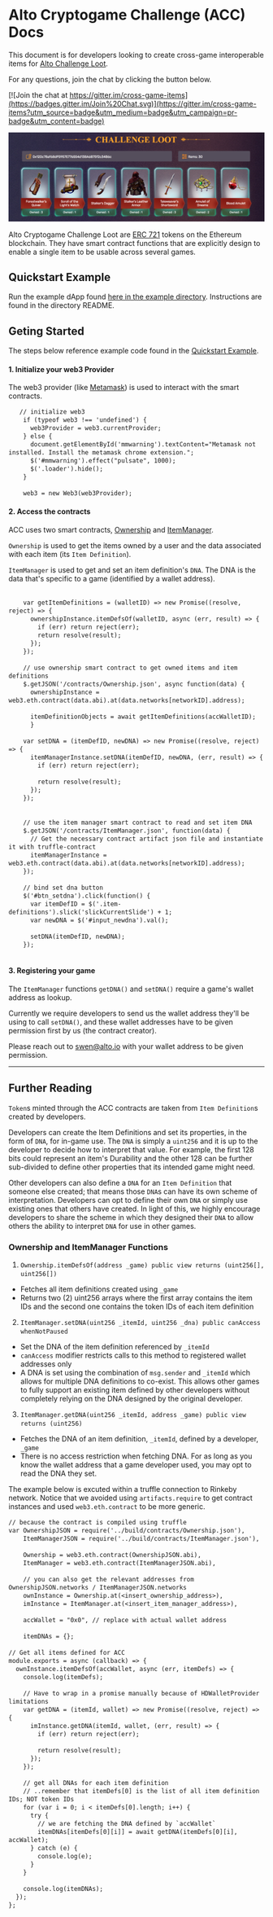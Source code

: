 # Alto Cryptogame Challenge (ACC) Docs

This document is for developers looking to create cross-game interoperable items for [Alto Challenge Loot](https://loot.alto.io). 

For any questions, join the chat by clicking the button below.

[![Join the chat at https://gitter.im/cross-game-items](https://badges.gitter.im/Join%20Chat.svg)](https://gitter.im/cross-game-items?utm_source=badge&utm_medium=badge&utm_campaign=pr-badge&utm_content=badge)

![header](images/showcase.png)

Alto Cryptogame Challenge Loot are [ERC 721](http://erc721.org/) tokens on the Ethereum blockchain. They have smart contract functions that are explicitly design to enable a single item to be usable across several games.

## Quickstart Example

Run the example dApp found [here in the example directory](example). Instructions are found in the directory README.


## Geting Started

The steps below reference example code found in the [Quickstart Example](example).

#### 1. Initialize your web3 Provider

The web3 provider (like [Metamask](https://metamask.io/)) is used to interact with the smart contracts.

```
   // initialize web3
    if (typeof web3 !== 'undefined') {
      web3Provider = web3.currentProvider;
    } else {
      document.getElementById('mmwarning').textContent="Metamask not installed. Install the metamask chrome extension.";
      $('#mmwarning').effect("pulsate", 1000);
      $('.loader').hide();
    }

    web3 = new Web3(web3Provider);
```

#### 2. Access the contracts

ACC uses two smart contracts, [Ownership](example/contracts/Ownership.json) and [ItemManager](example/contracts/ItemManager.json).

`Ownership` is used to get the items owned by a user and the data associated with each item (its `Item Definition`).

`ItemManager` is used to get and set an item definition's `DNA`. The DNA is the data that's specific to a game (identified by a wallet address).


````

    var getItemDefinitions = (walletID) => new Promise((resolve, reject) => {
      ownershipInstance.itemDefsOf(walletID, async (err, result) => {
        if (err) return reject(err);
        return resolve(result);
      });
    });

    // use ownership smart contract to get owned items and item definitions
    $.getJSON('/contracts/Ownership.json', async function(data) {
      ownershipInstance = web3.eth.contract(data.abi).at(data.networks[networkID].address);

      itemDefinitionObjects = await getItemDefinitions(accWalletID);
      }
      
    var setDNA = (itemDefID, newDNA) => new Promise((resolve, reject) => {
      itemManagerInstance.setDNA(itemDefID, newDNA, (err, result) => {
        if (err) return reject(err);

        return resolve(result);
      });
    });
      
      
    // use the item manager smart contract to read and set item DNA
    $.getJSON('/contracts/ItemManager.json', function(data) {
      // Get the necessary contract artifact json file and instantiate it with truffle-contract
      itemManagerInstance = web3.eth.contract(data.abi).at(data.networks[networkID].address);
    });

    // bind set dna button
    $('#btn_setdna').click(function() {
      var itemDefID = $('.item-definitions').slick('slickCurrentSlide') + 1;
      var newDNA = $('#input_newdna').val();

      setDNA(itemDefID, newDNA);
    });
      
````
#### 3. Registering your game

The `ItemManager` functions `getDNA()` and `setDNA()` require a game's wallet address as lookup.

Currently we require developers to send us the wallet address they'll be using to call `setDNA()`, and these wallet addresses have to be given permission first by us (the contract creator).

Please reach out to [swen@alto.io](mailto://swen@alto.io) with your wallet address to be given permission. 

-----

## Further Reading


`Token`s minted through the ACC contracts are taken from `Item Definition`s created by developers. 

Developers can create the Item Definitions and set its properties, in the form of `DNA`, for in-game use. The `DNA` is simply a `uint256` and it is up to the developer to decide how to interpret that value. For example, the first 128 bits could represent an item's Durability and the other 128 can be further sub-divided to define other properties that its intended game might need.


Other developers can also define a `DNA` for an `Item Definition` that someone else created; that means those `DNA`s can have its own scheme of interpretation. Developers can opt to define their own `DNA` or simply use existing ones that others have created. In light of this, we highly encourage developers to share the scheme in which they designed their `DNA` to allow others the ability to interpret `DNA` for use in other games.

### Ownership and ItemManager Functions

1. `Ownership.itemDefsOf(address _game) public view returns (uint256[], uint256[])`
  - Fetches all item definitions created using `_game`
  - Returns two (2) uint256 arrays where the first array contains the item IDs and the second one contains the token IDs of each item definition
2. `ItemManager.setDNA(uint256 _itemId, uint256 _dna) public canAccess whenNotPaused`
  - Set the DNA of the item definition referenced by `_itemId`
  - `canAccess` modifier restricts calls to this method to registered wallet addresses only
  - A DNA is set using the combination of `msg.sender` and `_itemId` which allows for multiple DNA definitions to co-exist. This allows other games to fully support an existing item defined by other developers without completely relying on the DNA designed by the original developer.

3. `ItemManager.getDNA(uint256 _itemId, address _game) public view returns (uint256)`
  - Fetches the DNA of an item definition, `_itemId`, defined by a developer, `_game`
  - There is no access restriction when fetching DNA. For as long as you know the wallet address that a game developer used, you may opt to read the DNA they set.

The example below is excuted within a truffle connection to Rinkeby network. Notice that we avoided using `artifacts.require` to get contract instances and used `web3.eth.contract` to be more generic.

```
// because the contract is compiled using truffle
var OwnershipJSON = require('../build/contracts/Ownership.json'),
    ItemManagerJSON = require('../build/contracts/ItemManager.json'),

    Ownership = web3.eth.contract(OwnershipJSON.abi),
    ItemManager = web3.eth.contract(ItemManagerJSON.abi),

    // you can also get the relevant addresses from OwnershipJSON.networks / ItemManagerJSON.networks
    ownInstance = Ownership.at(<insert_ownership_address>),
    imInstance = ItemManager.at(<insert_item_manager_address>),

    accWallet = "0x0", // replace with actual wallet address

    itemDNAs = {};

// Get all items defined for ACC
module.exports = async (callback) => {
  ownInstance.itemDefsOf(accWallet, async (err, itemDefs) => {
    console.log(itemDefs);

    // Have to wrap in a promise manually because of HDWalletProvider limitations
    var getDNA = (itemId, wallet) => new Promise((resolve, reject) => {
      imInstance.getDNA(itemId, wallet, (err, result) => {
        if (err) return reject(err);

        return resolve(result);
      });
    });

    // get all DNAs for each item definition
    // ..remember that itemDefs[0] is the list of all item definition IDs; NOT token IDs
    for (var i = 0; i < itemDefs[0].length; i++) {
      try {
        // we are fetching the DNA defined by `accWallet`
        itemDNAs[itemDefs[0][i]] = await getDNA(itemDefs[0][i], accWallet);
      } catch (e) {
        console.log(e);
      }
    }

    console.log(itemDNAs);
  });
};
```
